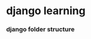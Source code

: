 # django learning

### django folder structure
[logo]: https://qphs.fs.quoracdn.net/main-qimg-e7291399210a1d6a8c616ccf5630463e "mysite"

